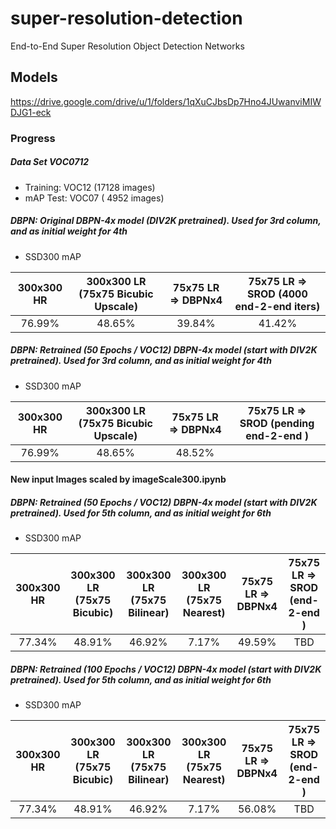 # super-resolution-detection
End-to-End Super Resolution Object Detection Networks

## Models
https://drive.google.com/drive/u/1/folders/1qXuCJbsDp7Hno4JUwanviMIWDJG1-eck


### Progress

##### Data Set VOC0712

- Training: VOC12 (17128 images)
- mAP Test: VOC07 ( 4952 images)

##### DBPN: Original DBPN-4x model (DIV2K pretrained). Used for 3rd column, and as initial weight for 4th

- SSD300 mAP

| 300x300 HR   |  300x300 LR (75x75 Bicubic Upscale)  |  75x75 LR => DBPNx4 |  75x75 LR => SROD (4000 end-2-end iters)  |
|   :---:      |                :---:                 |        :---:        |              :---:                        |
|   76.99%     |                48.65%                |        39.84%       |              41.42%                       |



##### DBPN: Retrained (50 Epochs / VOC12) DBPN-4x model (start with DIV2K pretrained). Used for 3rd column, and as initial weight for 4th

- SSD300 mAP

| 300x300 HR   |  300x300 LR (75x75 Bicubic Upscale)  |  75x75 LR => DBPNx4 |  75x75 LR => SROD (pending end-2-end )  |
|   :---:      |                :---:                 |        :---:        |              :---:                      |
|   76.99%     |                48.65%                |        48.52%       |                                         |



#### New input Images scaled by imageScale300.ipynb

##### DBPN: Retrained (50 Epochs / VOC12) DBPN-4x model (start with DIV2K pretrained). Used for 5th column, and as initial weight for 6th

- SSD300 mAP

| 300x300 HR   | 300x300 LR (75x75 Bicubic) | 300x300 LR (75x75 Bilinear) | 300x300 LR (75x75 Nearest) | 75x75 LR => DBPNx4 |  75x75 LR => SROD (end-2-end ) |
|   :---:      |          :---:             |          :---:              |            :---:           |       :---:        |            :---:               |
|   77.34%     |          48.91%            |          46.92%             |             7.17%          |       49.59%       |             TBD                |



##### DBPN: Retrained (100 Epochs / VOC12) DBPN-4x model (start with DIV2K pretrained). Used for 5th column, and as initial weight for 6th

- SSD300 mAP

| 300x300 HR   | 300x300 LR (75x75 Bicubic) | 300x300 LR (75x75 Bilinear) | 300x300 LR (75x75 Nearest) | 75x75 LR => DBPNx4 |  75x75 LR => SROD (end-2-end ) |
|   :---:      |          :---:             |          :---:              |            :---:           |       :---:        |            :---:               |
|   77.34%     |          48.91%            |          46.92%             |             7.17%          |       56.08%       |             TBD                |





